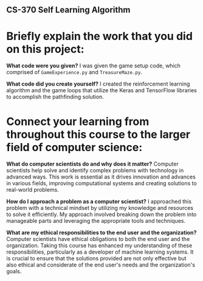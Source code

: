 ## CS-370 Self Learning Algorithm

# Briefly explain the work that you did on this project:
**What code were you given?**
I was given the game setup code, which comprised of `GameExperience.py` and `TreasureMaze.py`.

**What code did you create yourself?**
I created the reinforcement learning algorithm and the game loops that utilize the Keras and TensorFlow libraries to accomplish the pathfinding solution.

# Connect your learning from throughout this course to the larger field of computer science:
**What do computer scientists do and why does it matter?**
Computer scientists help solve and identify complex problems with technology in advanced ways. This work is essential as it drives innovation and advances in various fields, improving computational systems and creating solutions to real-world problems.

**How do I approach a problem as a computer scientist?**
I approached this problem with a technical mindset by utilizing my knowledge and resources to solve it efficiently. My approach involved breaking down the problem into manageable parts and leveraging the appropriate tools and techniques.

**What are my ethical responsibilities to the end user and the organization?**
Computer scientists have ethical obligations to both the end user and the organization. Taking this course has enhanced my understanding of these responsibilities, particularly as a developer of machine learning systems. It is crucial to ensure that the solutions provided are not only effective but also ethical and considerate of the end user's needs and the organization's goals.
